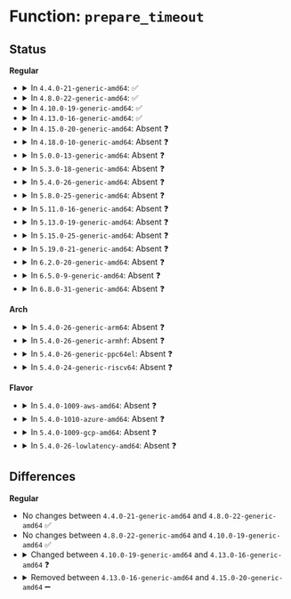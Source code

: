 # Function: <code>prepare_timeout</code>

## Status
<b>Regular</b>
<ul>
<li>
<details>
<summary>In <code>4.4.0-21-generic-amd64</code>: ✅</summary>

```c
int prepare_timeout(const struct timespec * u_abs_timeout, ktime_t * expires, struct timespec * ts)
```

```json
{
  "name": "prepare_timeout",
  "collision_type": "Unique Static",
  "inline_type": "No",
  "funcs": [
    {
      "addr": 18446744071582170400,
      "name": "prepare_timeout",
      "external": false,
      "loc": "ipc/mqueue.c:668",
      "file": "ipc/mqueue.c",
      "inline": "seen, unknown",
      "caller_inline": [],
      "caller_func": [
        "ipc/mqueue.c:SyS_mq_timedsend",
        "ipc/mqueue.c:SyS_mq_timedreceive"
      ]
    }
  ],
  "symbols": [
    {
      "addr": 18446744071582170400,
      "name": "prepare_timeout",
      "section": ".text",
      "bind": "STB_LOCAL",
      "size": 121
    }
  ]
}
```
</details>
</li>
<li>
<details>
<summary>In <code>4.8.0-22-generic-amd64</code>: ✅</summary>

```c
int prepare_timeout(const struct timespec * u_abs_timeout, ktime_t * expires, struct timespec * ts)
```

```json
{
  "name": "prepare_timeout",
  "collision_type": "Unique Static",
  "inline_type": "No",
  "funcs": [
    {
      "addr": 18446744071582386624,
      "name": "prepare_timeout",
      "external": false,
      "loc": "ipc/mqueue.c:666",
      "file": "ipc/mqueue.c",
      "inline": "seen, unknown",
      "caller_inline": [],
      "caller_func": [
        "ipc/mqueue.c:SyS_mq_timedreceive",
        "ipc/mqueue.c:SyS_mq_timedsend"
      ]
    }
  ],
  "symbols": [
    {
      "addr": 18446744071582386624,
      "name": "prepare_timeout",
      "section": ".text",
      "bind": "STB_LOCAL",
      "size": 120
    }
  ]
}
```
</details>
</li>
<li>
<details>
<summary>In <code>4.10.0-19-generic-amd64</code>: ✅</summary>

```c
int prepare_timeout(const struct timespec * u_abs_timeout, ktime_t * expires, struct timespec * ts)
```

```json
{
  "name": "prepare_timeout",
  "collision_type": "Unique Static",
  "inline_type": "No",
  "funcs": [
    {
      "addr": 18446744071582478816,
      "name": "prepare_timeout",
      "external": false,
      "loc": "ipc/mqueue.c:666",
      "file": "ipc/mqueue.c",
      "inline": "seen, unknown",
      "caller_inline": [],
      "caller_func": [
        "ipc/mqueue.c:SyS_mq_timedreceive",
        "ipc/mqueue.c:SyS_mq_timedsend"
      ]
    }
  ],
  "symbols": [
    {
      "addr": 18446744071582478816,
      "name": "prepare_timeout",
      "section": ".text",
      "bind": "STB_LOCAL",
      "size": 120
    }
  ]
}
```
</details>
</li>
<li>
<details>
<summary>In <code>4.13.0-16-generic-amd64</code>: ✅</summary>

```c
int prepare_timeout(const struct timespec * u_abs_timeout, struct timespec * ts)
```

```json
{
  "name": "prepare_timeout",
  "collision_type": "Unique Static",
  "inline_type": "No",
  "funcs": [
    {
      "addr": 18446744071582559584,
      "name": "prepare_timeout",
      "external": false,
      "loc": "ipc/mqueue.c:670",
      "file": "ipc/mqueue.c",
      "inline": "seen, unknown",
      "caller_inline": [],
      "caller_func": [
        "ipc/mqueue.c:SyS_mq_timedreceive",
        "ipc/mqueue.c:SyS_mq_timedsend"
      ]
    }
  ],
  "symbols": [
    {
      "addr": 18446744071582559584,
      "name": "prepare_timeout",
      "section": ".text",
      "bind": "STB_LOCAL",
      "size": 72
    }
  ]
}
```
</details>
</li>
<li>
<details>
<summary>In <code>4.15.0-20-generic-amd64</code>: Absent ❓</summary>

```json
{
  "name": "prepare_timeout",
  "collision_type": "Unique Static",
  "inline_type": "Full",
  "funcs": [
    {
      "addr": 18446744071582722356,
      "name": "prepare_timeout",
      "external": false,
      "loc": "ipc/mqueue.c:670",
      "file": "ipc/mqueue.c",
      "inline": "not declared, inlined",
      "caller_inline": [
        "ipc/mqueue.c:SyS_mq_timedreceive",
        "ipc/mqueue.c:SyS_mq_timedsend"
      ],
      "caller_func": []
    }
  ],
  "symbols": []
}
```
</details>
</li>
<li>
<details>
<summary>In <code>4.18.0-10-generic-amd64</code>: Absent ❓</summary>

```json
{
  "name": "prepare_timeout",
  "collision_type": "Unique Static",
  "inline_type": "Full",
  "funcs": [
    {
      "addr": 18446744071582919083,
      "name": "prepare_timeout",
      "external": false,
      "loc": "ipc/mqueue.c:694",
      "file": "ipc/mqueue.c",
      "inline": "not declared, inlined",
      "caller_inline": [
        "ipc/mqueue.c:__ia32_sys_mq_timedreceive",
        "ipc/mqueue.c:__x64_sys_mq_timedreceive",
        "ipc/mqueue.c:__ia32_sys_mq_timedsend",
        "ipc/mqueue.c:__x64_sys_mq_timedsend"
      ],
      "caller_func": []
    }
  ],
  "symbols": []
}
```
</details>
</li>
<li>
<details>
<summary>In <code>5.0.0-13-generic-amd64</code>: Absent ❓</summary>

```json
{
  "name": "prepare_timeout",
  "collision_type": "Unique Static",
  "inline_type": "Full",
  "funcs": [
    {
      "addr": 18446744071583028219,
      "name": "prepare_timeout",
      "external": false,
      "loc": "ipc/mqueue.c:694",
      "file": "ipc/mqueue.c",
      "inline": "not declared, inlined",
      "caller_inline": [
        "ipc/mqueue.c:__ia32_sys_mq_timedreceive",
        "ipc/mqueue.c:__x64_sys_mq_timedreceive",
        "ipc/mqueue.c:__ia32_sys_mq_timedsend",
        "ipc/mqueue.c:__x64_sys_mq_timedsend"
      ],
      "caller_func": []
    }
  ],
  "symbols": []
}
```
</details>
</li>
<li>
<details>
<summary>In <code>5.3.0-18-generic-amd64</code>: Absent ❓</summary>

```json
{
  "name": "prepare_timeout",
  "collision_type": "Unique Static",
  "inline_type": "Full",
  "funcs": [
    {
      "addr": 18446744071583210011,
      "name": "prepare_timeout",
      "external": false,
      "loc": "ipc/mqueue.c:749",
      "file": "ipc/mqueue.c",
      "inline": "not declared, inlined",
      "caller_inline": [
        "ipc/mqueue.c:__ia32_sys_mq_timedreceive",
        "ipc/mqueue.c:__x64_sys_mq_timedreceive",
        "ipc/mqueue.c:__ia32_sys_mq_timedsend",
        "ipc/mqueue.c:__x64_sys_mq_timedsend"
      ],
      "caller_func": []
    }
  ],
  "symbols": []
}
```
</details>
</li>
<li>
<details>
<summary>In <code>5.4.0-26-generic-amd64</code>: Absent ❓</summary>

```json
{
  "name": "prepare_timeout",
  "collision_type": "Unique Static",
  "inline_type": "Full",
  "funcs": [
    {
      "addr": 18446744071583315787,
      "name": "prepare_timeout",
      "external": false,
      "loc": "ipc/mqueue.c:748",
      "file": "ipc/mqueue.c",
      "inline": "not declared, inlined",
      "caller_inline": [
        "ipc/mqueue.c:__ia32_sys_mq_timedreceive",
        "ipc/mqueue.c:__x64_sys_mq_timedreceive",
        "ipc/mqueue.c:__ia32_sys_mq_timedsend",
        "ipc/mqueue.c:__x64_sys_mq_timedsend"
      ],
      "caller_func": []
    }
  ],
  "symbols": []
}
```
</details>
</li>
<li>
<details>
<summary>In <code>5.8.0-25-generic-amd64</code>: Absent ❓</summary>

```json
{
  "name": "prepare_timeout",
  "collision_type": "Unique Static",
  "inline_type": "Full",
  "funcs": [
    {
      "addr": 18446744071583646747,
      "name": "prepare_timeout",
      "external": false,
      "loc": "ipc/mqueue.c:829",
      "file": "ipc/mqueue.c",
      "inline": "not declared, inlined",
      "caller_inline": [
        "ipc/mqueue.c:__ia32_sys_mq_timedreceive",
        "ipc/mqueue.c:__x64_sys_mq_timedreceive",
        "ipc/mqueue.c:__ia32_sys_mq_timedsend",
        "ipc/mqueue.c:__x64_sys_mq_timedsend"
      ],
      "caller_func": []
    }
  ],
  "symbols": []
}
```
</details>
</li>
<li>
<details>
<summary>In <code>5.11.0-16-generic-amd64</code>: Absent ❓</summary>

```json
{
  "name": "prepare_timeout",
  "collision_type": "Unique Static",
  "inline_type": "Full",
  "funcs": [
    {
      "addr": 18446744071583767931,
      "name": "prepare_timeout",
      "external": false,
      "loc": "ipc/mqueue.c:829",
      "file": "ipc/mqueue.c",
      "inline": "not declared, inlined",
      "caller_inline": [
        "ipc/mqueue.c:__ia32_sys_mq_timedreceive",
        "ipc/mqueue.c:__x64_sys_mq_timedreceive",
        "ipc/mqueue.c:__ia32_sys_mq_timedsend",
        "ipc/mqueue.c:__x64_sys_mq_timedsend"
      ],
      "caller_func": []
    }
  ],
  "symbols": []
}
```
</details>
</li>
<li>
<details>
<summary>In <code>5.13.0-19-generic-amd64</code>: Absent ❓</summary>

```json
{
  "name": "prepare_timeout",
  "collision_type": "Unique Static",
  "inline_type": "Full",
  "funcs": [
    {
      "addr": 18446744071583792124,
      "name": "prepare_timeout",
      "external": false,
      "loc": "ipc/mqueue.c:829",
      "file": "ipc/mqueue.c",
      "inline": "not declared, inlined",
      "caller_inline": [
        "ipc/mqueue.c:__ia32_sys_mq_timedreceive",
        "ipc/mqueue.c:__x64_sys_mq_timedreceive",
        "ipc/mqueue.c:__ia32_sys_mq_timedsend",
        "ipc/mqueue.c:__x64_sys_mq_timedsend"
      ],
      "caller_func": []
    }
  ],
  "symbols": []
}
```
</details>
</li>
<li>
<details>
<summary>In <code>5.15.0-25-generic-amd64</code>: Absent ❓</summary>

```json
{
  "name": "prepare_timeout",
  "collision_type": "Unique Static",
  "inline_type": "Full",
  "funcs": [
    {
      "addr": 18446744071584154636,
      "name": "prepare_timeout",
      "external": false,
      "loc": "ipc/mqueue.c:831",
      "file": "ipc/mqueue.c",
      "inline": "not declared, inlined",
      "caller_inline": [
        "ipc/mqueue.c:__ia32_sys_mq_timedreceive",
        "ipc/mqueue.c:__x64_sys_mq_timedreceive",
        "ipc/mqueue.c:__ia32_sys_mq_timedsend",
        "ipc/mqueue.c:__x64_sys_mq_timedsend"
      ],
      "caller_func": []
    }
  ],
  "symbols": []
}
```
</details>
</li>
<li>
<details>
<summary>In <code>5.19.0-21-generic-amd64</code>: Absent ❓</summary>

```json
{
  "name": "prepare_timeout",
  "collision_type": "Unique Static",
  "inline_type": "Full",
  "funcs": [
    {
      "addr": 18446744071584752922,
      "name": "prepare_timeout",
      "external": false,
      "loc": "ipc/mqueue.c:843",
      "file": "ipc/mqueue.c",
      "inline": "not declared, inlined",
      "caller_inline": [
        "ipc/mqueue.c:__ia32_sys_mq_timedreceive",
        "ipc/mqueue.c:__x64_sys_mq_timedreceive",
        "ipc/mqueue.c:__ia32_sys_mq_timedsend",
        "ipc/mqueue.c:__x64_sys_mq_timedsend"
      ],
      "caller_func": []
    }
  ],
  "symbols": []
}
```
</details>
</li>
<li>
<details>
<summary>In <code>6.2.0-20-generic-amd64</code>: Absent ❓</summary>

```json
{
  "name": "prepare_timeout",
  "collision_type": "Unique Static",
  "inline_type": "Full",
  "funcs": [
    {
      "addr": 18446744071585447930,
      "name": "prepare_timeout",
      "external": false,
      "loc": "ipc/mqueue.c:843",
      "file": "ipc/mqueue.c",
      "inline": "not declared, inlined",
      "caller_inline": [
        "ipc/mqueue.c:__ia32_sys_mq_timedreceive",
        "ipc/mqueue.c:__x64_sys_mq_timedreceive",
        "ipc/mqueue.c:__ia32_sys_mq_timedsend",
        "ipc/mqueue.c:__x64_sys_mq_timedsend"
      ],
      "caller_func": []
    }
  ],
  "symbols": []
}
```
</details>
</li>
<li>
<details>
<summary>In <code>6.5.0-9-generic-amd64</code>: Absent ❓</summary>

```json
{
  "name": "prepare_timeout",
  "collision_type": "Unique Static",
  "inline_type": "Full",
  "funcs": [
    {
      "addr": 18446744071585679162,
      "name": "prepare_timeout",
      "external": false,
      "loc": "ipc/mqueue.c:843",
      "file": "ipc/mqueue.c",
      "inline": "not declared, inlined",
      "caller_inline": [
        "ipc/mqueue.c:__ia32_sys_mq_timedreceive",
        "ipc/mqueue.c:__x64_sys_mq_timedreceive",
        "ipc/mqueue.c:__ia32_sys_mq_timedsend",
        "ipc/mqueue.c:__x64_sys_mq_timedsend"
      ],
      "caller_func": []
    }
  ],
  "symbols": []
}
```
</details>
</li>
<li>
<details>
<summary>In <code>6.8.0-31-generic-amd64</code>: Absent ❓</summary>

```json
{
  "name": "prepare_timeout",
  "collision_type": "Unique Static",
  "inline_type": "Full",
  "funcs": [
    {
      "addr": 18446744071585926010,
      "name": "prepare_timeout",
      "external": false,
      "loc": "ipc/mqueue.c:844",
      "file": "ipc/mqueue.c",
      "inline": "not declared, inlined",
      "caller_inline": [
        "ipc/mqueue.c:__ia32_sys_mq_timedreceive",
        "ipc/mqueue.c:__x64_sys_mq_timedreceive",
        "ipc/mqueue.c:__ia32_sys_mq_timedsend",
        "ipc/mqueue.c:__x64_sys_mq_timedsend"
      ],
      "caller_func": []
    }
  ],
  "symbols": []
}
```
</details>
</li>
</ul>
<b>Arch</b>
<ul>
<li>
<details>
<summary>In <code>5.4.0-26-generic-arm64</code>: Absent ❓</summary>

```json
{
  "name": "prepare_timeout",
  "collision_type": "Unique Static",
  "inline_type": "Full",
  "funcs": [
    {
      "addr": 18446603336495052092,
      "name": "prepare_timeout",
      "external": false,
      "loc": "ipc/mqueue.c:748",
      "file": "ipc/mqueue.c",
      "inline": "not declared, inlined",
      "caller_inline": [
        "ipc/mqueue.c:__arm64_sys_mq_timedreceive",
        "ipc/mqueue.c:__arm64_sys_mq_timedsend"
      ],
      "caller_func": []
    }
  ],
  "symbols": []
}
```
</details>
</li>
<li>
<details>
<summary>In <code>5.4.0-26-generic-armhf</code>: Absent ❓</summary>

```json
{
  "name": "prepare_timeout",
  "collision_type": "Unique Static",
  "inline_type": "Full",
  "funcs": [
    {
      "addr": 3228454072,
      "name": "prepare_timeout",
      "external": false,
      "loc": "ipc/mqueue.c:748",
      "file": "ipc/mqueue.c",
      "inline": "not declared, inlined",
      "caller_inline": [
        "ipc/mqueue.c:__se_sys_mq_timedreceive",
        "ipc/mqueue.c:__se_sys_mq_timedsend"
      ],
      "caller_func": []
    }
  ],
  "symbols": []
}
```
</details>
</li>
<li>
<details>
<summary>In <code>5.4.0-26-generic-ppc64el</code>: Absent ❓</summary>

```json
{
  "name": "prepare_timeout",
  "collision_type": "Unique Static",
  "inline_type": "Full",
  "funcs": [
    {
      "addr": 13835058055288942112,
      "name": "prepare_timeout",
      "external": false,
      "loc": "ipc/mqueue.c:748",
      "file": "ipc/mqueue.c",
      "inline": "not declared, inlined",
      "caller_inline": [
        "ipc/mqueue.c:__se_sys_mq_timedreceive",
        "ipc/mqueue.c:__se_sys_mq_timedsend"
      ],
      "caller_func": []
    }
  ],
  "symbols": []
}
```
</details>
</li>
<li>
<details>
<summary>In <code>5.4.0-24-generic-riscv64</code>: Absent ❓</summary>

```json
{
  "name": "prepare_timeout",
  "collision_type": "Unique Static",
  "inline_type": "Full",
  "funcs": [
    {
      "addr": 18446743936274325456,
      "name": "prepare_timeout",
      "external": false,
      "loc": "ipc/mqueue.c:748",
      "file": "ipc/mqueue.c",
      "inline": "not declared, inlined",
      "caller_inline": [
        "ipc/mqueue.c:__se_sys_mq_timedreceive",
        "ipc/mqueue.c:__se_sys_mq_timedsend"
      ],
      "caller_func": []
    }
  ],
  "symbols": []
}
```
</details>
</li>
</ul>
<b>Flavor</b>
<ul>
<li>
<details>
<summary>In <code>5.4.0-1009-aws-amd64</code>: Absent ❓</summary>

```json
{
  "name": "prepare_timeout",
  "collision_type": "Unique Static",
  "inline_type": "Full",
  "funcs": [
    {
      "addr": 18446744071583284523,
      "name": "prepare_timeout",
      "external": false,
      "loc": "ipc/mqueue.c:748",
      "file": "ipc/mqueue.c",
      "inline": "not declared, inlined",
      "caller_inline": [
        "ipc/mqueue.c:__ia32_sys_mq_timedreceive",
        "ipc/mqueue.c:__x64_sys_mq_timedreceive",
        "ipc/mqueue.c:__ia32_sys_mq_timedsend",
        "ipc/mqueue.c:__x64_sys_mq_timedsend"
      ],
      "caller_func": []
    }
  ],
  "symbols": []
}
```
</details>
</li>
<li>
<details>
<summary>In <code>5.4.0-1010-azure-amd64</code>: Absent ❓</summary>

```json
{
  "name": "prepare_timeout",
  "collision_type": "Unique Static",
  "inline_type": "Full",
  "funcs": [
    {
      "addr": 18446744071583221659,
      "name": "prepare_timeout",
      "external": false,
      "loc": "ipc/mqueue.c:748",
      "file": "ipc/mqueue.c",
      "inline": "not declared, inlined",
      "caller_inline": [
        "ipc/mqueue.c:__ia32_sys_mq_timedreceive",
        "ipc/mqueue.c:__x64_sys_mq_timedreceive",
        "ipc/mqueue.c:__ia32_sys_mq_timedsend",
        "ipc/mqueue.c:__x64_sys_mq_timedsend"
      ],
      "caller_func": []
    }
  ],
  "symbols": []
}
```
</details>
</li>
<li>
<details>
<summary>In <code>5.4.0-1009-gcp-amd64</code>: Absent ❓</summary>

```json
{
  "name": "prepare_timeout",
  "collision_type": "Unique Static",
  "inline_type": "Full",
  "funcs": [
    {
      "addr": 18446744071583268555,
      "name": "prepare_timeout",
      "external": false,
      "loc": "ipc/mqueue.c:748",
      "file": "ipc/mqueue.c",
      "inline": "not declared, inlined",
      "caller_inline": [
        "ipc/mqueue.c:__ia32_sys_mq_timedreceive",
        "ipc/mqueue.c:__x64_sys_mq_timedreceive",
        "ipc/mqueue.c:__ia32_sys_mq_timedsend",
        "ipc/mqueue.c:__x64_sys_mq_timedsend"
      ],
      "caller_func": []
    }
  ],
  "symbols": []
}
```
</details>
</li>
<li>
<details>
<summary>In <code>5.4.0-26-lowlatency-amd64</code>: Absent ❓</summary>

```json
{
  "name": "prepare_timeout",
  "collision_type": "Unique Static",
  "inline_type": "Full",
  "funcs": [
    {
      "addr": 18446744071583360075,
      "name": "prepare_timeout",
      "external": false,
      "loc": "ipc/mqueue.c:748",
      "file": "ipc/mqueue.c",
      "inline": "not declared, inlined",
      "caller_inline": [
        "ipc/mqueue.c:__ia32_sys_mq_timedreceive",
        "ipc/mqueue.c:__x64_sys_mq_timedreceive",
        "ipc/mqueue.c:__ia32_sys_mq_timedsend",
        "ipc/mqueue.c:__x64_sys_mq_timedsend"
      ],
      "caller_func": []
    }
  ],
  "symbols": []
}
```
</details>
</li>
</ul>

## Differences
<b>Regular</b>
<ul>
<li>
No changes between <code>4.4.0-21-generic-amd64</code> and <code>4.8.0-22-generic-amd64</code> ✅
</li>
<li>
No changes between <code>4.8.0-22-generic-amd64</code> and <code>4.10.0-19-generic-amd64</code> ✅
</li>
<li>
<details>
<summary>Changed between <code>4.10.0-19-generic-amd64</code> and <code>4.13.0-16-generic-amd64</code> ❓</summary>
<ul>
<li>
<b>Param removed. </b>
<code>ktime_t * expires</code>
</li>
<li>
<b>Param reordered. </b>
<code>u_abs_timeout, expires, ts</code> ➡️ <code>u_abs_timeout, ts</code>
</li>
</ul>
</details>
</li>
<li>
<details>
<summary>Removed between <code>4.13.0-16-generic-amd64</code> and <code>4.15.0-20-generic-amd64</code> ➖</summary>

```c
int prepare_timeout(const struct timespec * u_abs_timeout, struct timespec * ts)
```
</details>
</li>
</ul>
